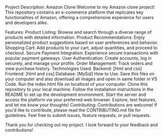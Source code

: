 Project Description: Amazon Clone
Welcome to my Amazon clone project! This repository contains an e-commerce platform that replicates key functionalities of Amazon, offering a comprehensive experience for users and developers alike.

Features:
Product Listing: Browse and search through a diverse range of products with detailed information.
Product Recommendations: Enjoy personalized product suggestions based on user preferences and behavior.
Shopping Cart: Add products to your cart, adjust quantities, and proceed to checkout.
Secure Payment Integration: Experience secure transactions with popular payment gateways.
User Authentication: Create accounts, log in securely, and manage your profile.
Order Management: Track orders and view purchase history.
Technologies Used:
Backend: [html and css]
Frontend: [html and css]
Database: [MySql]
How to Use:
Save this files on your computer and also download all images and open in same folder in VS Code. 
Run the index.html file on localhost of your computer.
Clone this repository to your local machine.
Follow the installation instructions in the README to set up the development environment.
Start the server and access the platform via your preferred web browser.
Explore, test features, and let me know your thoughts!
Contributing:
Contributions are welcome! If you'd like to contribute, please read the CONTRIBUTING.md file for guidelines. Feel free to submit issues, feature requests, or pull requests.

Thank you for checking out my project. I look forward to your feedback and contributions!
